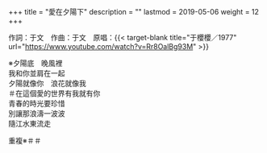 +++
title = "愛在夕陽下"
description = ""
lastmod = 2019-05-06
weight = 12
+++

作詞：于文　作曲：于文　原唱：{{< target-blank title="于櫻櫻／1977" url="https://www.youtube.com/watch?v=Rr8OalBg93M" >}}

※夕陽底　晚風裡  
我和你並肩在一起  
夕陽就像你　浪花就像我  
＃在這個愛的世界有我就有你  
青春的時光要珍惜  
別讓那浪濤一波波  
隨江水東流走  

重複※＃＃